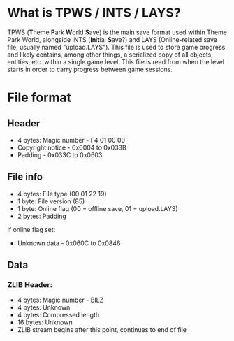 # What is TPWS / INTS / LAYS?

TPWS (**T**heme **P**ark **W**orld **S**ave) is the main save format used within Theme Park World, alongside INTS (**In**i**t**ial **S**ave?) and LAYS (Online-related save file, usually named "upload.LAYS"). This file is used to store game progress and likely contains, among other things, a serialized copy of all objects, entities, etc. within a single game level. This file is read from when the level starts in order to carry progress between game sessions.

# File format

## Header

* 4 bytes: Magic number - F4 01 00 00
* Copyright notice - 0x0004 to 0x033B
* Padding - 0x033C to 0x0603

## File info

* 4 bytes: File type (00 01 22 19)
* 1 byte: File version (85)
* 1 byte: Online flag (00 = offline save, 01 = upload.LAYS)
* 2 bytes: Padding

If online flag set:
* Unknown data - 0x060C to 0x0846

## Data

### ZLIB Header:

* 4 bytes: Magic number - BILZ
* 4 bytes: Unknown
* 4 bytes: Compressed length
* 16 bytes: Unknown
* ZLIB stream begins after this point, continues to end of file